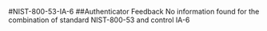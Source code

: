 #NIST-800-53-IA-6
##Authenticator Feedback
No information found for the combination of standard NIST-800-53 and control IA-6
